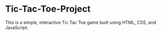 # Tic-Tac-Toe-Project
This is a simple, interactive Tic Tac Toe game built using HTML, CSS, and JavaScript.
